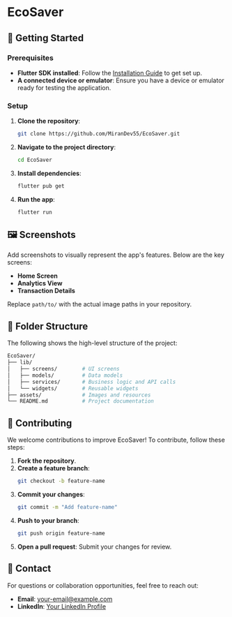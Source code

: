 # EcoSaver

## 🚀 Getting Started

### Prerequisites

- **Flutter SDK installed**: Follow the [Installation Guide](https://flutter.dev/docs/get-started/install) to get set up.
- **A connected device or emulator**: Ensure you have a device or emulator ready for testing the application.

### Setup

1. **Clone the repository**:
   ```bash
   git clone https://github.com/MiranDev55/EcoSaver.git
   ```

2. **Navigate to the project directory**:
   ```bash
   cd EcoSaver
   ```

3. **Install dependencies**:
   ```bash
   flutter pub get
   ```

4. **Run the app**:
   ```bash
   flutter run
   ```

## 🖼️ Screenshots

Add screenshots to visually represent the app's features. Below are the key screens:
- **Home Screen**
- **Analytics View**
- **Transaction Details**

Replace `path/to/` with the actual image paths in your repository.

## 📂 Folder Structure

The following shows the high-level structure of the project:

```bash
EcoSaver/
├── lib/
│   ├── screens/        # UI screens
│   ├── models/         # Data models
│   ├── services/       # Business logic and API calls
│   └── widgets/        # Reusable widgets
├── assets/             # Images and resources
└── README.md           # Project documentation
```

## 🤝 Contributing

We welcome contributions to improve EcoSaver! To contribute, follow these steps:

1. **Fork the repository**.
2. **Create a feature branch**:
   ```bash
   git checkout -b feature-name
   ```
3. **Commit your changes**:
   ```bash
   git commit -m "Add feature-name"
   ```
4. **Push to your branch**:
   ```bash
   git push origin feature-name
   ```
5. **Open a pull request**: Submit your changes for review.

## 📧 Contact

For questions or collaboration opportunities, feel free to reach out:

- **Email**: [your-email@example.com](mailto:your-email@example.com)
- **LinkedIn**: [Your LinkedIn Profile](https://linkedin.com/in/your-profile)

